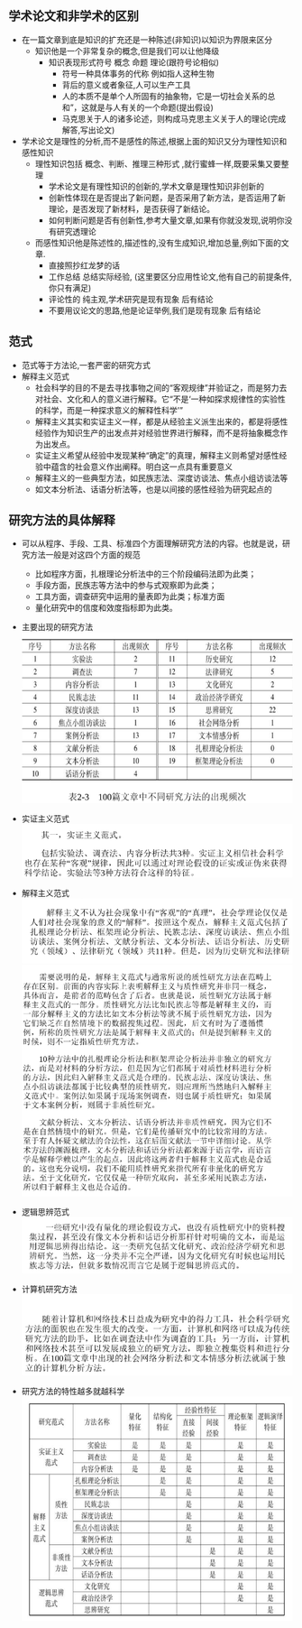 ## 学术论文和非学术的区别
  + 在一篇文章到底是知识的扩充还是一种陈述(非知识)以知识为界限来区分
    + 知识他是一个非常复杂的概念,但是我们可以让他降级
       + 知识表现形式符号 概念 命题 理论(跟符号论相似)
         + 符号一种具体事务的代称 例如指人这种生物
         + 背后的意义或者象征,人可以生产工具
         + 人的本质不是单个人所固有的抽象物，它是一切社会关系的总和”，这就是与人有关的一个命题(提出假设)
         + 马克思关于人的诸多论述，则构成马克思主义关于人的理论(完成解答,写出论文)
  + 学术论文是理性的分析,而不是感性的陈述,根据上面的知识又分为理性知识和感性知识
     + 理性知识包括 概念、判断、推理三种形式 ,就行蜜蜂一样,既要采集又要整理
       + 学术论文是有理性知识的创新的,学术文章是理性知识非创新的
       + 创新性体现在是否提出了新问题，是否采用了新方法，是否运用了新理论，是否发现了新材料，是否获得了新结论。
       + 如何判断问题是否有创新性,参考大量文章,如果有你就没发现,说明你没有研究透理论
     + 而感性知识他是陈述性的,描述性的,没有生成知识,增加总量,例如下面的文章.
       + 直接照抄红龙梦的话
       + 工作总结 总结实际经验, (这里要区分应用性论文,他有自己的前提条件,你只有满足)
       + 评论性的 纯主观,学术研究是现有现象 后有结论
       + 不要用议论文的思路,他是论证举例,我们是现有现象 后有结论
## 范式
+ 范式等于方法论,一套严密的研究方式
+ 解释主义范式
  + 社会科学的目的不是去寻找事物之间的“客观规律”并验证之，而是努力去对社会、文化和人的意义进行解释。它“不是‘一种如探求规律性的实验性的科学，而是一种探求意义的解释性科学’”
  + 解释主义其实和实证主义一样，都是从经验主义派生出来的，都是将感性经验作为知识生产的出发点并对经验世界进行解释，而不是将抽象概念作为出发点。
  + 实证主义希望从经验中发现某种“确定”的真理，解释主义则希望对感性经验中蕴含的社会意义作出阐释。明白这一点具有重要意义
  + 解释主义的一些典型方法，如民族志法、深度访谈法、焦点小组访谈法等
  + 如文本分析法、话语分析法等，也是以间接的感性经验为研究起点的
  
## 研究方法的具体解释
+ 可以从程序、手段、工具、标准四个方面理解研究方法的内容。也就是说，研究方法一般是对这四个方面的规范
  + 比如程序方面，扎根理论分析法中的三个阶段编码法即为此类；
  + 手段方面，民族志等方法中的参与式观察即为此类；
  + 工具方面，调查研究中运用的量表即为此类；标准方面
  + 量化研究中的信度和效度指标即为此类。

+ 主要出现的研究方法
![](2022-10-23-15-04-47.png)

+ 实证主义范式
![](2022-10-23-15-05-55.png)
+ 解释主义范式
![](2022-10-23-15-06-24.png)
![](2022-10-23-15-08-49.png)
+ 逻辑思辨范式
![](2022-10-23-15-09-53.png)
+ 计算机研究方法
![](2022-10-23-15-11-04.png)
+ 研究方法的特性越多就越科学
![](2022-10-23-15-12-15.png)

